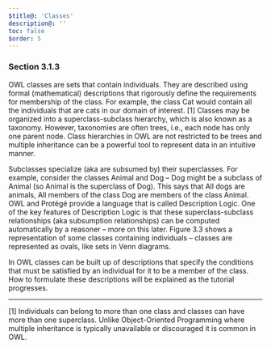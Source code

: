 ```yaml
---
$title@: 'Classes'
description@: ''
toc: false
$order: 5
---
```


### Section 3.1.3

OWL classes are sets that contain individuals.
They are described using formal (mathematical) descriptions that rigorously define the requirements for membership of the class.
For example, the class Cat would contain all the individuals that are cats in our domain of interest. [1]
Classes may be organized into a superclass-subclass hierarchy, which is also known as a taxonomy.
However, taxonomies are often trees, i.e., each node has only one parent node.
Class hierarchies in OWL are not restricted to be trees and multiple inheritance can be a powerful tool to represent data in an intuitive manner.

Subclasses specialize (aka are subsumed by) their superclasses.
For example, consider the classes Animal and Dog – Dog might be a subclass of Animal (so Animal is the superclass of Dog).
This says that All dogs are animals, All members of the class Dog are members of the class Animal.
OWL and Protégé provide a language that is called Description Logic.
One of the key features of Description Logic is that these superclass-subclass relationships (aka subsumption relationships) can be computed automatically by a reasoner – more on this later.
Figure 3.3 shows a representation of some classes containing individuals – classes are represented as ovals, like sets in Venn diagrams.

In OWL classes can be built up of descriptions that specify the conditions that must be satisfied by an individual for it to be a member of the class.
How to formulate these descriptions will be explained as the tutorial progresses.

---

[1] Individuals can belong to more than one class and classes can have more than one superclass.
Unlike Object-Oriented Programming where multiple inheritance is typically unavailable or discouraged it is common in OWL.
